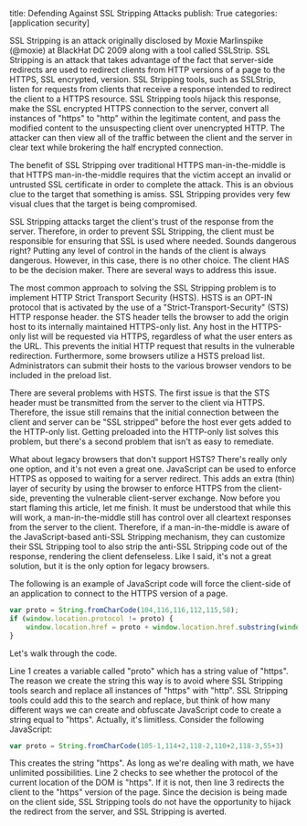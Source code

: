 title: Defending Against SSL Stripping Attacks
publish: True
categories: [application security]

SSL Stripping is an attack originally disclosed by Moxie Marlinspike (@moxie) at BlackHat DC 2009 along with a tool called SSLStrip. SSL Stripping is an attack that takes advantage of the fact that server-side redirects are used to redirect clients from HTTP versions of a page to the HTTPS, SSL encrypted, version. SSL Stripping tools, such as SSLStrip, listen for requests from clients that receive a response intended to redirect the client to a HTTPS resource. SSL Stripping tools hijack this response, make the SSL encrypted HTTPS connection to the server, convert all instances of "https" to "http" within the legitimate content, and pass the modified content to the unsuspecting client over unencrypted HTTP. The attacker can then view all of the traffic between the client and the server in clear text while brokering the half encrypted connection.

<!-- READMORE -->

The benefit of SSL Stripping over traditional HTTPS man-in-the-middle is that HTTPS man-in-the-middle requires that the victim accept an invalid or untrusted SSL certificate in order to complete the attack. This is an obvious clue to the target that something is amiss. SSL Stripping provides very few visual clues that the target is being compromised.

SSL Stripping attacks target the client's trust of the response from the server. Therefore, in order to prevent SSL Stripping, the client must be responsible for ensuring that SSL is used where needed. Sounds dangerous right? Putting any level of control in the hands of the client is always dangerous. However, in this case, there is no other choice. The client HAS to be the decision maker. There are several ways to address this issue.

The most common approach to solving the SSL Stripping problem is to implement HTTP Strict Transport Security (HSTS). HSTS is an OPT-IN protocol that is activated by the use of a "Strict-Transport-Security" (STS) HTTP response header. the STS header tells the browser to add the origin host to its internally maintained HTTPS-only list. Any host in the HTTPS-only list will be requested via HTTPS, regardless of what the user enters as the URL. This prevents the initial HTTP request that results in the vulnerable redirection. Furthermore, some browsers utilize a HSTS preload list. Administrators can submit their hosts to the various browser vendors to be included in the preload list.

There are several problems with HSTS. The first issue is that the STS header must be transmitted from the server to the client via HTTPS. Therefore, the issue still remains that the initial connection between the client and server can be "SSL stripped" before the host ever gets added to the HTTP-only list. Getting preloaded into the HTTP-only list solves this problem, but there's a second problem that isn't as easy to remediate.

What about legacy browsers that don't support HSTS? There's really only one option, and it's not even a great one. JavaScript can be used to enforce HTTPS as opposed to waiting for a server redirect. This adds an extra (thin) layer of security by using the browser to enforce HTTPS from the client-side, preventing the vulnerable client-server exchange. Now before you start flaming this article, let me finish. It must be understood that while this will work, a man-in-the-middle still has control over all cleartext responses from the server to the client. Therefore, if a man-in-the-middle is aware of the JavaScript-based anti-SSL Stripping mechanism, they can customize their SSL Stripping tool to also strip the anti-SSL Stripping code out of the response, rendering the client defenseless. Like I said, it's not a great solution, but it is the only option for legacy browsers.

The following is an example of JavaScript code will force the client-side of an application to connect to the HTTPS version of a page.

``` JavaScript
var proto = String.fromCharCode(104,116,116,112,115,58);
if (window.location.protocol != proto) {
    window.location.href = proto + window.location.href.substring(window.location.protocol.length);
}
```

Let's walk through the code.

Line 1 creates a variable called "proto" which has a string value of "https". The reason we create the string this way is to avoid where SSL Stripping tools search and replace all instances of "https" with "http". SSL Stripping tools could add this to the search and replace, but think of how many different ways we can create and obfuscate JavaScript code to create a string equal to "https". Actually, it's limitless. Consider the following JavaScript:

``` JavaScript
var proto = String.fromCharCode(105-1,114+2,118-2,110+2,118-3,55+3)
```

This creates the string "https". As long as we're dealing with math, we have unlimited possibilities. Line 2 checks to see whether the protocol of the current location of the DOM is "https". If it is not, then line 3 redirects the client to the "https" version of the page. Since the decision is being made on the client side, SSL Stripping tools do not have the opportunity to hijack the redirect from the server, and SSL Stripping is averted.
